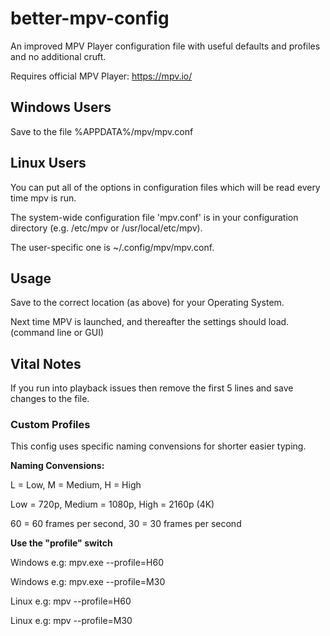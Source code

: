 # better-mpv-config
An improved MPV Player configuration file with useful defaults and profiles and no additional cruft.

Requires official MPV Player: https://mpv.io/

## Windows Users
Save to the file %APPDATA%/mpv/mpv.conf

## Linux Users
You can put all of the options in configuration files which will be read every time mpv is run.

The system-wide configuration file 'mpv.conf' is in your configuration directory (e.g. /etc/mpv or /usr/local/etc/mpv).

The user-specific one is ~/.config/mpv/mpv.conf.

## Usage

Save to the correct location (as above) for your Operating System.

Next time MPV is launched, and thereafter the settings should load. (command line or GUI)

## Vital Notes

If you run into playback issues then remove the first 5 lines and save changes to the file.

### Custom Profiles
This config uses specific naming convensions for shorter easier typing.

__Naming Convensions:__

L = Low, M = Medium, H = High

Low = 720p, Medium = 1080p, High = 2160p (4K)

60 = 60 frames per second, 30 = 30 frames per second

__Use the "profile" switch__

Windows e.g: mpv.exe --profile=H60

Windows e.g: mpv.exe --profile=M30

Linux e.g: mpv --profile=H60

Linux e.g: mpv --profile=M30
